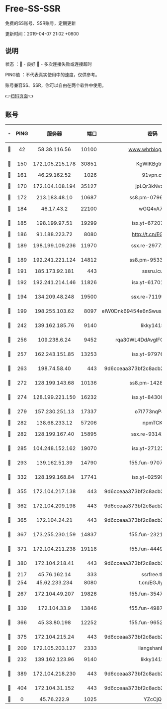 # Free-SS-SSR

免费的SS账号、SSR账号，定期更新

更新时间：2019-04-07 21:02 +0800

## 说明

状态     ：🙂 - 良好 🙁 - 多次连接失败或连接超时

PING值   ：不代表真实使用中的速度，仅供参考。

账号兼容SS、SSR，你可以自由在两个软件中使用。

👉[扫码页面](https://liesauer.github.io/Free-SS-SSR/)👈

## 账号

|-|PING|服务器|端口|密码|加密方式|区域|
|:----:|:----:|:-----:|-----:|:----:|:----:|:----:|
|🙂|42|58.38.116.56|10100|www.whrblog.online|aes-256-cfb|CN|
|🙂|150|172.105.215.178|30851|KgWIKBgtrjzT|aes-256-cfb|JP|
|🙂|161|46.29.162.52|1026|91vpn.cf|rc4-md5|RU|
|🙂|170|172.104.108.194|35127|jpLQr3kNvzJG|aes-256-cfb|JP|
|🙂|172|213.183.48.10|10687|ss8.pm-07968804|rc4-md5|RU|
|🙂|184|46.17.43.2|22100|wGQ4vA7D|aes-256-gcm|RU|
|🙂|185|198.199.97.51|19299|isx.yt-67207064|aes-256-cfb|US|
|🙂|186|91.188.223.72|8080|http://t.cn/EGJIyrl|rc4-md5|RU|
|🙂|189|198.199.109.236|11970|ssx.re-29772885|aes-256-cfb|US|
|🙂|189|192.241.221.124|14812|ss8.pm-95331690|aes-256-cfb|US|
|🙂|191|185.173.92.181|443|sssru.icu|rc4-md5|RU|
|🙂|192|192.241.214.146|11826|isx.yt-61701158|aes-256-cfb|US|
|🙂|194|134.209.48.248|19500|ssx.re-71199859|aes-256-cfb|US|
|🙂|199|198.255.103.62|8097|eIW0Dnk69454e6nSwuspv9DmS201tQ0D|aes-256-cfb|US|
|🙂|242|139.162.185.76|9140|likky1415|aes-256-cfb|DE|
|🙂|256|109.238.6.24|9452|rqa30WL4DdAvgIFG6Fs3znzTa|aes-256-cfb|FR|
|🙂|257|162.243.151.85|13253|isx.yt-97976890|aes-256-cfb|US|
|🙂|263|198.74.58.40|443|9d6cceaa373bf2c8acb22e60b6a58be6|aes-256-cfb|US|
|🙂|272|128.199.143.68|10136|ss8.pm-14281446|aes-256-cfb|SG|
|🙂|274|128.199.221.150|16232|isx.yt-84306479|aes-256-cfb|SG|
|🙂|279|157.230.251.13|17337|o7I773nqP8ug|aes-256-cfb|SG|
|🙂|282|138.68.233.12|57206|npmTCK|rc4-md5|US|
|🙂|282|128.199.167.40|15895|ssx.re-93142240|aes-256-cfb|SG|
|🙂|285|104.248.152.162|19070|isx.yt-27122469|aes-256-cfb|SG|
|🙂|293|139.162.51.39|14790|f55.fun-97070038|aes-256-cfb|SG|
|🙂|332|128.199.168.84|17741|isx.yt-02590553|aes-256-cfb|SG|
|🙂|355|172.104.217.138|443|9d6cceaa373bf2c8acb22e60b6a58be6|aes-256-cfb|US|
|🙂|362|172.104.209.198|443|9d6cceaa373bf2c8acb22e60b6a58be6|aes-256-cfb|US|
|🙂|365|172.104.24.21|443|9d6cceaa373bf2c8acb22e60b6a58be6|aes-256-cfb|US|
|🙂|367|173.255.230.159|14837|f55.fun-23212230|aes-256-cfb|US|
|🙂|371|172.104.211.238|19118|f55.fun-44497695|aes-256-cfb|US|
|🙂|380|172.104.218.41|443|9d6cceaa373bf2c8acb22e60b6a58be6|aes-256-cfb|US|
|🙂|217|45.76.162.14|333|ssrfree.tk|rc4|SG|
|🙂|254|45.62.233.234|8080|t.cn/EGJIyrl|rc4-md5|CA|
|🙂|267|172.104.49.207|19826|f55.fun-35476312|aes-256-cfb|SG|
|🙂|339|172.104.33.9|13846|f55.fun-49871039|aes-256-cfb|SG|
|🙂|366|45.33.80.198|12252|f55.fun-96521268|aes-256-cfb|US|
|🙂|375|172.104.215.24|443|9d6cceaa373bf2c8acb22e60b6a58be6|aes-256-cfb|US|
|🙁|209|172.105.203.127|2333|liangshanbo|chacha20|JP|
|🙁|232|139.162.123.96|9140|likky1415|aes-256-cfb|JP|
|🙁|389|172.104.218.230|443|9d6cceaa373bf2c8acb22e60b6a58be6|aes-256-cfb|US|
|🙁|404|172.104.31.152|443|9d6cceaa373bf2c8acb22e60b6a58be6|aes-256-cfb|US|
|🙁|0|45.76.222.9|1025|YZcCjQ|rc4-md5|JP|
